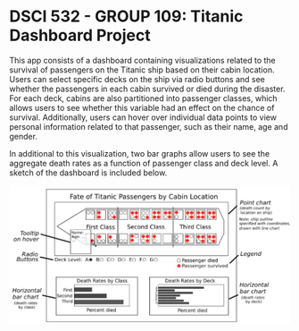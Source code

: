 # DSCI 532 - GROUP 109: Titanic Dashboard Project

This app consists of a dashboard containing visualizations related to the survival of passengers on the Titanic ship based on their cabin location. Users can select specific decks on the ship via radio buttons and see whether the passengers in each cabin survived or died during the disaster. For each deck, cabins are also partitioned into passenger classes, which allows users to see whether this variable had an effect on the chance of survival. Additionally, users can hover over individual data points to view personal information related to that passenger, such as their name, age and gender. 

In additional to this visualization, two bar graphs allow users to see the aggregate death rates as a function of passenger class and deck level. A sketch of the dashboard is included below.


![](img/dashboard_sketch.png)
